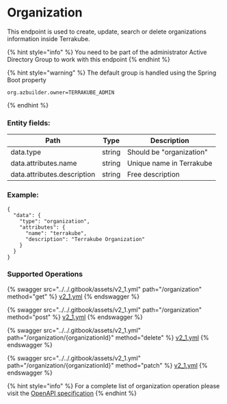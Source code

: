 # Organization

This endpoint is used to create, update, search or delete organizations information inside Terrakube.

{% hint style="info" %}
You need to be part of the administrator Active Directory Group to work with this endpoint
{% endhint %}

{% hint style="warning" %}
The default group is handled using the Spring Boot property

```
org.azbuilder.owner=TERRAKUBE_ADMIN
```
{% endhint %}

### Entity fields:

| Path                        | Type   | Description              |
| --------------------------- | ------ | ------------------------ |
| data.type                   | string | Should be "organization" |
| data.attributes.name        | string | Unique name in Terrakube |
| data.attributes.description | string | Free description         |

### Example:

```
{
  "data": {
    "type": "organization",
    "attributes": {
      "name": "terrakube",
      "description": "Terrakube Organization"
    }
  }
}
```

### Supported Operations

{% swagger src="../../.gitbook/assets/v2_1.yml" path="/organization" method="get" %}
[v2_1.yml](../../.gitbook/assets/v2_1.yml)
{% endswagger %}

{% swagger src="../../.gitbook/assets/v2_1.yml" path="/organization" method="post" %}
[v2_1.yml](../../.gitbook/assets/v2_1.yml)
{% endswagger %}

{% swagger src="../../.gitbook/assets/v2_1.yml" path="/organization/{organizationId}" method="delete" %}
[v2_1.yml](../../.gitbook/assets/v2_1.yml)
{% endswagger %}

{% swagger src="../../.gitbook/assets/v2_1.yml" path="/organization/{organizationId}" method="patch" %}
[v2_1.yml](../../.gitbook/assets/v2_1.yml)
{% endswagger %}

{% hint style="info" %}
For a complete list of organization operation please visit the [OpenAPI specification](https://github.com/AzBuilder/terrakube-server/tree/main/openapi-spec)
{% endhint %}

